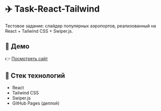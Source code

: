 # ✈️ Task-React-Tailwind

Тестовое задание: слайдер популярных аэропортов, реализованный на React + Tailwind CSS + Swiper.js.

## 🔗 Демо

👉 [Посмотреть сайт](https://irakov7.github.io/Task-React-Tailwind)

## 🚀 Стек технологий

- React
- Tailwind CSS
- Swiper.js
- GitHub Pages (деплой)
